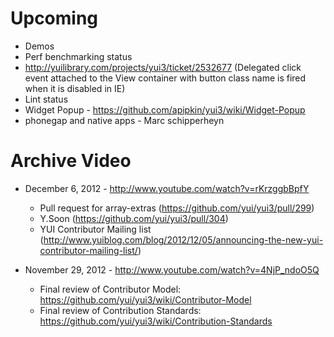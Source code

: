 # Upcoming
* Demos
* Perf benchmarking status
* http://yuilibrary.com/projects/yui3/ticket/2532677 (Delegated click event attached to the View container with button class name is fired when it is disabled in IE)
* Lint status
* Widget Popup - https://github.com/apipkin/yui3/wiki/Widget-Popup
* phonegap and native apps - Marc schipperheyn

# Archive Video
* December 6, 2012 - http://www.youtube.com/watch?v=rKrzggbBpfY
   * Pull request for array-extras (https://github.com/yui/yui3/pull/299)
   * Y.Soon (https://github.com/yui/yui3/pull/304)
   * YUI Contributor Mailing list (http://www.yuiblog.com/blog/2012/12/05/announcing-the-new-yui-contributor-mailing-list/)

* November 29, 2012 - http://www.youtube.com/watch?v=4NjP_ndoO5Q
   * Final review of Contributor Model: https://github.com/yui/yui3/wiki/Contributor-Model
   * Final review of Contribution Standards: https://github.com/yui/yui3/wiki/Contribution-Standards